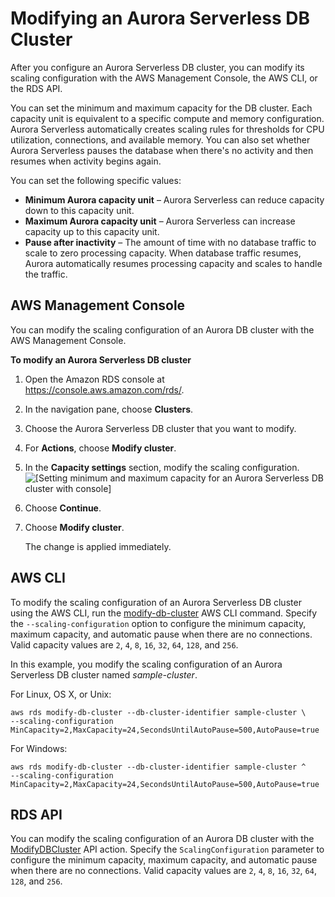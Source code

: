 # Modifying an Aurora Serverless DB Cluster<a name="aurora-serverless.modifying"></a>

After you configure an Aurora Serverless DB cluster, you can modify its scaling configuration with the AWS Management Console, the AWS CLI, or the RDS API\.

You can set the minimum and maximum capacity for the DB cluster\. Each capacity unit is equivalent to a specific compute and memory configuration\. Aurora Serverless automatically creates scaling rules for thresholds for CPU utilization, connections, and available memory\. You can also set whether Aurora Serverless pauses the database when there's no activity and then resumes when activity begins again\.

You can set the following specific values:
+ **Minimum Aurora capacity unit** – Aurora Serverless can reduce capacity down to this capacity unit\.
+ **Maximum Aurora capacity unit** – Aurora Serverless can increase capacity up to this capacity unit\.
+ **Pause after inactivity** – The amount of time with no database traffic to scale to zero processing capacity\. When database traffic resumes, Aurora automatically resumes processing capacity and scales to handle the traffic\.

## AWS Management Console<a name="aurora-serverless.modifying.console"></a>

You can modify the scaling configuration of an Aurora DB cluster with the AWS Management Console\.

**To modify an Aurora Serverless DB cluster**

1. Open the Amazon RDS console at [https://console\.aws\.amazon\.com/rds/](https://console.aws.amazon.com/rds/)\.

1. In the navigation pane, choose **Clusters**\.

1. Choose the Aurora Serverless DB cluster that you want to modify\.

1. For **Actions**, choose **Modify cluster**\.

1. In the **Capacity settings** section, modify the scaling configuration\.  
![\[Setting minimum and maximum capacity for an Aurora Serverless DB cluster with console\]](http://docs.aws.amazon.com/AmazonRDS/latest/AuroraUserGuide/images/aurora-serverless-capacity.png)

1. Choose **Continue**\.

1. Choose **Modify cluster**\.

   The change is applied immediately\.

## AWS CLI<a name="aurora-serverless.modifying.cli"></a>

To modify the scaling configuration of an Aurora Serverless DB cluster using the AWS CLI, run the [modify\-db\-cluster](http://docs.aws.amazon.com/cli/latest/reference/rds/modify-db-cluster.html) AWS CLI command\. Specify the `--scaling-configuration` option to configure the minimum capacity, maximum capacity, and automatic pause when there are no connections\. Valid capacity values are `2`, `4`, `8`, `16`, `32`, `64`, `128`, and `256`\.

In this example, you modify the scaling configuration of an Aurora Serverless DB cluster named *sample\-cluster*\.

For Linux, OS X, or Unix:

```
aws rds modify-db-cluster --db-cluster-identifier sample-cluster \ 
--scaling-configuration MinCapacity=2,MaxCapacity=24,SecondsUntilAutoPause=500,AutoPause=true
```

For Windows:

```
aws rds modify-db-cluster --db-cluster-identifier sample-cluster ^
--scaling-configuration MinCapacity=2,MaxCapacity=24,SecondsUntilAutoPause=500,AutoPause=true
```

## RDS API<a name="aurora-serverless.modifying.api"></a>

You can modify the scaling configuration of an Aurora DB cluster with the [ModifyDBCluster](http://docs.aws.amazon.com/AmazonRDS/latest/APIReference/API_ModifyDBCluster.html) API action\. Specify the `ScalingConfiguration` parameter to configure the minimum capacity, maximum capacity, and automatic pause when there are no connections\. Valid capacity values are `2`, `4`, `8`, `16`, `32`, `64`, `128`, and `256`\.